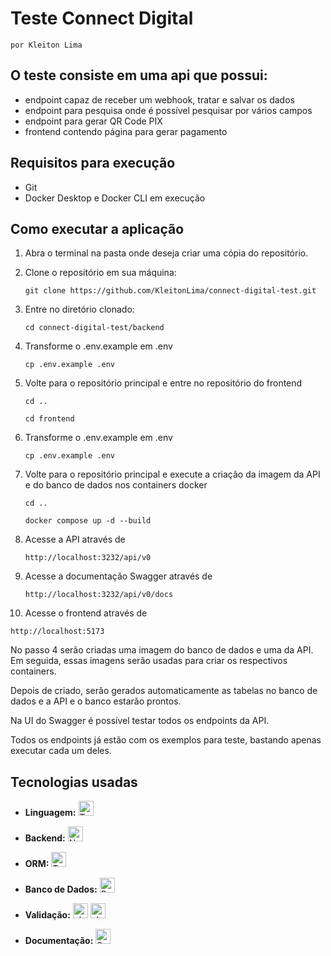 # Teste Connect Digital

    por Kleiton Lima

## O teste consiste em uma api que possui:

- endpoint capaz de receber um webhook, tratar e salvar os dados
- endpoint para pesquisa onde é possível pesquisar por vários campos
- endpoint para gerar QR Code PIX
- frontend contendo página para gerar pagamento

## Requisitos para execução
- Git
- Docker Desktop e Docker CLI em execução

## Como executar a aplicação

1. Abra o terminal na pasta onde deseja criar uma cópia do repositório.

2. Clone o repositório em sua máquina:

   ```
   git clone https://github.com/KleitonLima/connect-digital-test.git
   ```

3. Entre no diretório clonado:

   ```
   cd connect-digital-test/backend
   ```

4. Transforme o .env.example em .env

   ```
   cp .env.example .env
   ```

5. Volte para o repositório principal e entre no repositório do frontend

   ```
   cd ..
   ```

   ```
   cd frontend
   ```

6. Transforme o .env.example em .env

   ```
   cp .env.example .env
   ```

7. Volte para o repositório principal e execute a criação da imagem da API e do banco de dados nos containers docker

   ```
   cd ..
   ```

   ```
   docker compose up -d --build
   ```

8. Acesse a API através de

   ```
   http://localhost:3232/api/v0
   ```

9. Acesse a documentação Swagger através de

   ```
   http://localhost:3232/api/v0/docs
   ```

10. Acesse o frontend através de

   ```
   http://localhost:5173
   ```
    

No passo 4 serão criadas uma imagem do banco de dados e uma da API. Em seguida, essas imagens serão usadas para criar os respectivos containers.

Depois de criado, serão gerados automaticamente as tabelas no banco de dados e a API e o banco estarão prontos.

Na UI do Swagger é possível testar todos os endpoints da API.

Todos os endpoints já estão com os exemplos para teste, bastando apenas executar cada um deles.

## Tecnologias usadas

- **Linguagem:** <a href="https://www.typescriptlang.org/" target="_blank"><img src="https://img.shields.io/badge/TypeScript-3178C6?style=for-the-badge&logo=typescript&logoColor=white" alt="TypeScript" height="24" /></a>

- **Backend:** <a href="https://nestjs.com/" target="_blank"><img src="https://img.shields.io/badge/NestJS-E0234E?style=for-the-badge&logo=nestjs&logoColor=white" alt="NestJS" height="24" /></a>

- **ORM:** <a href="https://typeorm.io/" target="_blank"><img src="https://img.shields.io/badge/TypeORM-FF4785?style=for-the-badge&logo=typeorm&logoColor=white" alt="TypeORM" height="24" /></a>

- **Banco de Dados:** <a href="https://www.postgresql.org/" target="_blank"><img src="https://img.shields.io/badge/PostgreSQL-4169E1?style=for-the-badge&logo=postgresql&logoColor=white" alt="PostgreSQL" height="24" /></a>

- **Validação:** <a href="https://www.npmjs.com/package/class-validator" target="_blank"><img src="https://img.shields.io/badge/class--validator-ffb300?style=for-the-badge&logo=checkmarx&logoColor=white" alt="class-validator" height="24" /></a> <a href="https://www.npmjs.com/package/class-transformer" target="_blank"><img src="https://img.shields.io/badge/class--transformer-00bcd4?style=for-the-badge&logo=autodesk&logoColor=white" alt="class-transformer" height="24" /></a>

- **Documentação:** <a href="https://swagger.io/" target="_blank"><img src="https://img.shields.io/badge/Swagger-85EA2D?style=for-the-badge&logo=swagger&logoColor=black" alt="Swagger" height="24" /></a>
